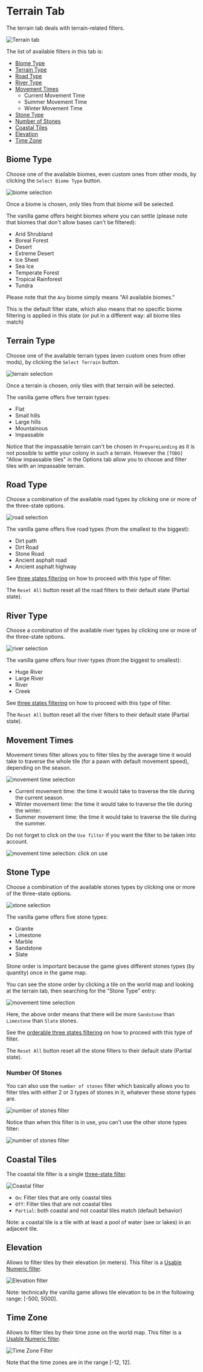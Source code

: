 ﻿Terrain Tab
===========
The terrain tab deals with terrain-related filters.

![Terrain tab](assets/terrain_tab.png)

The list of available filters in this tab is:

- [Biome Type](#biome-type)
- [Terrain Type](#terrain-type)
- [Road Type](#road-type)
- [River Type](#river-type)
- [Movement Times](#movement-times)
    - Current Movement Time
    - Summer Movement Time
    - Winter Movement Time
- [Stone Type](#stone-type)
 - [Number of Stones](#number-of-stones)
- [Coastal Tiles](#coastal-tiles)
- [Elevation](#elevation)
- [Time Zone](#time-zone)

Biome Type
----------

Choose one of the available biomes, even custom ones from other mods, by clicking the `Select Biome Type` button.

![biome selection](assets/biomes.png)

Once a biome is chosen, only tiles from that biome will be selected.

The vanilla game offers height biomes where you can settle (please note that biomes that don't allow bases can't be filtered):
- Arid Shrubland
- Boreal Forest
- Desert
- Extreme Desert
- Ice Sheet
- Sea Ice
- Temperate Forest
- Tropical Rainforest
- Tundra

Please note that the `Any` biome simply means "All available biomes."

This is the default filter state, which also means that no specific biome filtering is applied in this state (or put in a different way: all biome tiles match)

Terrain Type
------------

Choose one of the available terrain types (even custom ones from other mods), by clicking the `Select Terrain` button.

![terrain selection](assets/select_terrain.png)

Once a terrain is chosen, only tiles with that terrain will be selected.

The vanilla game offers five terrain types:
- Flat
- Small hills
- Large hills
- Mountainous
- Impassable

Notice that the impassable terrain can't be chosen in `PrepareLanding` as it is not possible to settle your colony in such a terrain.
However the `[TODO]` "Allow impassable tiles" in the Options tab allow you to choose and filter tiles with an impassable terrain.

Road Type
---------

Choose a combination of the available road types by clicking one or more of the three-state options.

![road selection](assets/select_road.png)

The vanilla game offers five road types (from the smallest to the biggest):
- Dirt path
- Dirt Road
- Stone Road
- Ancient asphalt road
- Ancient asphalt highway

See [three states filtering](filtering.md#three-states) on how to proceed with this type of filter.

The `Reset All` button reset all the road filters to their default state (Partial state).

River Type
----------

Choose a combination of the available river types by clicking one or more of the three-state options.

![river selection](assets/select_river.png)

The vanilla game offers four river types (from the biggest to smallest):
- Huge River
- Large River
- River
- Creek

See [three states filtering](filtering.md#three-states) on how to proceed with this type of filter.

The `Reset All` button reset all the river filters to their default state (Partial state).

Movement Times
--------------

Movement times filter allows you to filter tiles by the average time it would take to traverse the whole tile (for a pawn with default movement speed), depending on the season.

![movement time selection](assets/select_movement_times.png)

- Current movement time: the time it would take to traverse the tile during the current season.
- Winter movement time: the time it would take to traverse the tile during the winter.
- Summer movement time: the time it would take to traverse the tile during the summer.

Do not forget to click on the `Use filter` if you want the filter to be taken into account.

![movement time selection: click on use](assets/select_movement_times_2.png)

Stone Type
----------

Choose a combination of the available stones types by clicking one or more of the three-state options.

![stone selection](assets/select_stone.png)

The vanilla game offers five stone types:
- Granite
- Limestone
- Marble
- Sandstone
- Slate

Stone order is important because the game gives different stones types (by quantity) once in the game map.

You can see the stone order by clicking a tile on the world map and looking at the terrain tab, then searching for the "Stone Type" entry:

![movement time selection](assets/stone_order_terrain_tab.png)

Here, the above order means that there will be more `Sandstone` than `Limestone` than `Slate` stones.

See the [orderable three states filtering](filtering.md#orderable-three-states) on how to proceed with this type of filter.

The `Reset All` button reset all the stone filters to their default state (Partial state).

### Number Of Stones

You can also use the `number of stones` filter which basically allows you to filter tiles with either 2 or 3 types of stones in it, whatever these stone types are.

![number of stones filter](assets/num_of_stones.png)

Notice than when this filter is in use, you can't use the other stone types filter:

![number of stones filter](assets/num_of_stones2.png)

Coastal Tiles
-------------

The coastal tile filter is a single [three-state filter](filtering.md#orderable-three-states).

![Coastal filter](assets/select_coastal.png)

- `On`: Filter tiles that are only coastal tiles
- `Off`: Filter tiles that are not coastal tiles
- `Partial`: both coastal and not coastal tiles match (default behavior)

Note: a coastal tile is a tile with at least a pool of water (see or lakes) in an adjacent tile.

Elevation
---------

Allows to filter tiles by their elevation (in meters). This filter is a [Usable Numeric filter](filtering.md#usable-numeric).

![Elevation filter](assets/select_elevation.png)

Note: technically the vanilla game allows tile elevation to be in the following range: [-500, 5000].

Time Zone
---------

Allows to filter tiles by their time zone on the world map. This filter is a [Usable Numeric filter](filtering.md#usable-numeric).

![Time Zone Filter](assets/select_time_zone.png)

Note that the time zones are in the range [-12, 12].